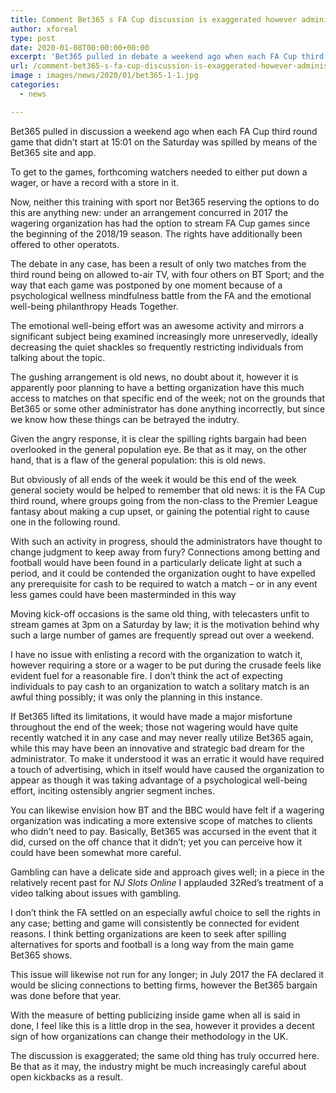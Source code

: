 ```yaml
---
title: Comment Bet365 s FA Cup discussion is exaggerated however administrators should step carefully
author: xforeal 
type: post
date: 2020-01-08T00:00:00+00:00
excerpt: 'Bet365 pulled in debate a weekend ago when each FA Cup third round game that didn&rsquo;t start at 15:01 on the Saturday was gushed by means of the Bet365 site and app'
url: /comment-bet365-s-fa-cup-discussion-is-exaggerated-however-administrators-should-step-carefully/
image : images/news/2020/01/bet365-1-1.jpg
categories:
  - news

---
```

Bet365 pulled in discussion a weekend ago when each FA Cup third round game that didn’t start at 15:01 on the Saturday was spilled by means of the Bet365 site and app.

To get to the games, forthcoming watchers needed to either put down a wager, or have a record with a store in it.

Now, neither this training with sport nor Bet365 reserving the options to do this are anything new: under an arrangement concurred in 2017 the wagering organization has had the option to stream FA Cup games since the beginning of the 2018/19 season. The rights have additionally been offered to other operatots.

The debate in any case, has been a result of only two matches from the third round being on allowed to-air TV, with four others on BT Sport; and the way that each game was postponed by one moment because of a psychological wellness mindfulness battle from the FA and the emotional well-being philanthropy Heads Together.

The emotional well-being effort was an awesome activity and mirrors a significant subject being examined increasingly more unreservedly, ideally decreasing the quiet shackles so frequently restricting individuals from talking about the topic.

The gushing arrangement is old news, no doubt about it, however it is apparently poor planning to have a betting organization have this much access to matches on that specific end of the week; not on the grounds that Bet365 or some other administrator has done anything incorrectly, but since we know how these things can be betrayed the indutry.

Given the angry response, it is clear the spilling rights bargain had been overlooked in the general population eye. Be that as it may, on the other hand, that is a flaw of the general population: this is old news.

But obviously of all ends of the week it would be this end of the week general society would be helped to remember that old news: it is the FA Cup third round, where groups going from the non-class to the Premier League fantasy about making a cup upset, or gaining the potential right to cause one in the following round.

With such an activity in progress, should the administrators have thought to change judgment to keep away from fury? Connections among betting and football would have been found in a particularly delicate light at such a period, and it could be contended the organization ought to have expelled any prerequisite for cash to be required to watch a match – or in any event less games could have been masterminded in this way

Moving kick-off occasions is the same old thing, with telecasters unfit to stream games at 3pm on a Saturday by law; it is the motivation behind why such a large number of games are frequently spread out over a weekend.

I have no issue with enlisting a record with the organization to watch it, however requiring a store or a wager to be put during the crusade feels like evident fuel for a reasonable fire. I don’t think the act of expecting individuals to pay cash to an organization to watch a solitary match is an awful thing possibly; it was only the planning in this instance.

If Bet365 lifted its limitations, it would have made a major misfortune throughout the end of the week; those not wagering would have quite recently watched it in any case and may never really utilize Bet365 again, while this may have been an innovative and strategic bad dream for the administrator. To make it understood it was an erratic it would have required a touch of advertising, which in itself would have caused the organization to appear as though it was taking advantage of a psychological well-being effort, inciting ostensibly angrier segment inches.

You can likewise envision how BT and the BBC would have felt if a wagering organization was indicating a more extensive scope of matches to clients who didn’t need to pay. Basically, Bet365 was accursed in the event that it did, cursed on the off chance that it didn’t; yet you can perceive how it could have been somewhat more careful.

Gambling can have a delicate side and approach gives well; in a piece in the relatively recent past for _NJ Slots Online_ I applauded 32Red’s treatment of a video talking about issues with gambling.

I don’t think the FA settled on an especially awful choice to sell the rights in any case; betting and game will consistently be connected for evident reasons. I think betting organizations are keen to seek after spilling alternatives for sports and football is a long way from the main game Bet365 shows.

This issue will likewise not run for any longer; in July 2017 the FA declared it would be slicing connections to betting firms, however the Bet365 bargain was done before that year.

With the measure of betting publicizing inside game when all is said in done, I feel like this is a little drop in the sea, however it provides a decent sign of how organizations can change their methodology in the UK.

The discussion is exaggerated; the same old thing has truly occurred here. Be that as it may, the industry might be much increasingly careful about open kickbacks as a result.
